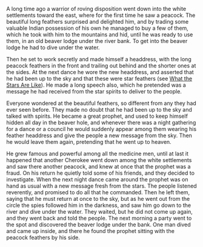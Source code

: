 A long time ago a warrior of roving disposition went down into the white settlements toward the east, where for the first time he saw a peacock. The beautiful long feathers surprised and delighted him, and by trading some valuable Indian possession of his own he managed to buy a few of them, which he took with him to the mountains and hid, until he was ready to use them, in an old beaver lodge under the river bank. To get into the beaver lodge he had to dive under the water.

Then he set to work secretly and made himself a headdress, with the long peacock feathers in the front and trailing out behind and the shorter ones at the sides. At the next dance he wore the new headdress, and asserted that he had been up to the sky and that these were star feathers (see [What the Stars Are Like](</Cosmos/What the Stars Are Like.html>)). He made a long speech also, which he pretended was a message he had received from the star spirits to deliver to the people.

Everyone wondered at the beautiful feathers, so different from any they had ever seen before. They made no doubt that he had been up to the sky and talked with spirits. He became a great prophet, and used to keep himself hidden all day in the beaver hole, and whenever there was a night gathering for a dance or a council he would suddenly appear among them wearing his feather headdress and give the people a new message from the sky. Then he would leave them again, pretending that he went up to heaven.

He grew famous and powerful among all the medicine men, until at last it happened that another Cherokee went down among the white settlements and saw there another peacock, and knew at once that the prophet was a fraud. On his return he quietly told some of his friends, and they decided to investigate. When the next night dance came around the prophet was on hand as usual with a new message fresh from the stars. The people listened reverently, and promised to do all that he commanded. Then he left them, saying that he must return at once to the sky, but as he went out from the circle the spies followed him in the darkness, and saw him go down to the river and dive under the water. They waited, but he did not come up again, and they went back and told the people. The next morning a party went to the spot and discovered the beaver lodge under the bank. One man dived and came up inside, and there he found the prophet sitting with the peacock feathers by his side.
